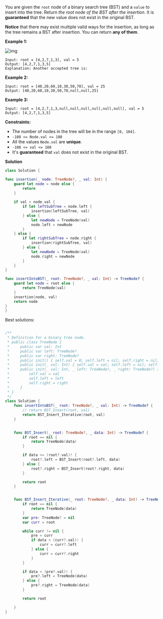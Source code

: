 You are given the `root` node of a binary search tree (BST) and a `value` to insert into the tree. Return *the root node of the BST after the insertion*. It is **guaranteed** that the new value does not exist in the original BST.

**Notice** that there may exist multiple valid ways for the insertion, as long as the tree remains a BST after insertion. You can return **any of them**.

 

**Example 1:**

![img](https://assets.leetcode.com/uploads/2020/10/05/insertbst.jpg)

```
Input: root = [4,2,7,1,3], val = 5
Output: [4,2,7,1,3,5]
Explanation: Another accepted tree is:
```

**Example 2:**

```
Input: root = [40,20,60,10,30,50,70], val = 25
Output: [40,20,60,10,30,50,70,null,null,25]
```

**Example 3:**

```
Input: root = [4,2,7,1,3,null,null,null,null,null,null], val = 5
Output: [4,2,7,1,3,5]
```

 

**Constraints:**

- The number of nodes in the tree will be in the range `[0, 104]`.
- `-108 <= Node.val <= 108`
- All the values `Node.val` are **unique**.
- `-108 <= val <= 108`
- It's **guaranteed** that `val` does not exist in the original BST.

**Solution**

```swift
class Solution {

func insertion(_ node: TreeNode?, _ val: Int) {
    guard let node = node else {
        return
    }
    
    if val < node.val {
        if let leftSubTree = node.left {
            insertion(leftSubTree, val)
        } else {
            let newNode = TreeNode(val)
            node.left = newNode
        }
    } else {
        if let rightSubTree = node.right {
            insertion(rightSubTree, val)
        } else {
            let newNode = TreeNode(val)
            node.right = newNode
        }
    }
}

func insertIntoBST(_ root: TreeNode?, _ val: Int) -> TreeNode? {
    guard let node = root else {
        return TreeNode(val)
    }
    insertion(node, val)
    return node
}
}
```

Best solutions:

```swift

/**
 * Definition for a binary tree node.
 * public class TreeNode {
 *     public var val: Int
 *     public var left: TreeNode?
 *     public var right: TreeNode?
 *     public init() { self.val = 0; self.left = nil; self.right = nil; }
 *     public init(_ val: Int) { self.val = val; self.left = nil; self.right = nil; }
 *     public init(_ val: Int, _ left: TreeNode?, _ right: TreeNode?) {
 *         self.val = val
 *         self.left = left
 *         self.right = right
 *     }
 * }
 */
class Solution {
    func insertIntoBST(_ root: TreeNode?, _ val: Int) -> TreeNode? {
        // return BST_Insert(root, val)
        return BST_Insert_Iterative(root, val)
    }
    

    func BST_Insert(_ root: TreeNode?, _ data: Int) -> TreeNode? {
        if root == nil {
            return TreeNode(data)
        }

        if data <= (root?.val)! {
            root?.left = BST_Insert(root?.left, data)
        } else {
            root?.right = BST_Insert(root?.right, data)
        }

        return root
    }


    func BST_Insert_Iterative(_ root: TreeNode?, _ data: Int) -> TreeNode? {
        if root == nil {
            return TreeNode(data)
        }
        var pre: TreeNode? = nil
        var curr = root

        while curr != nil {
            pre = curr
            if data < (curr?.val)! {
                curr = curr?.left
            } else {
                curr = curr?.right
            }
        } 

        if data < (pre?.val)! {
            pre?.left = TreeNode(data)
        } else {
            pre?.right = TreeNode(data)
        }

        return root

    }
}
```

